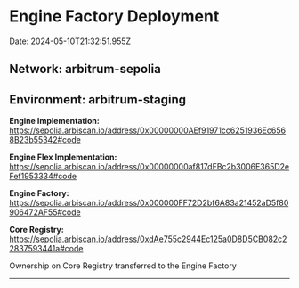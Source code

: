 # Engine Factory Deployment

Date: 2024-05-10T21:32:51.955Z

## **Network:** arbitrum-sepolia

## **Environment:** arbitrum-staging

**Engine Implementation:** https://sepolia.arbiscan.io/address/0x00000000AEf91971cc6251936Ec6568B23b55342#code

**Engine Flex Implementation:** https://sepolia.arbiscan.io/address/0x00000000af817dFBc2b3006E365D2eFef1953334#code

**Engine Factory:** https://sepolia.arbiscan.io/address/0x000000FF72D2bf6A83a21452aD5f80906472AF55#code

**Core Registry:** https://sepolia.arbiscan.io/address/0xdAe755c2944Ec125a0D8D5CB082c22837593441a#code

Ownership on Core Registry transferred to the Engine Factory

---
